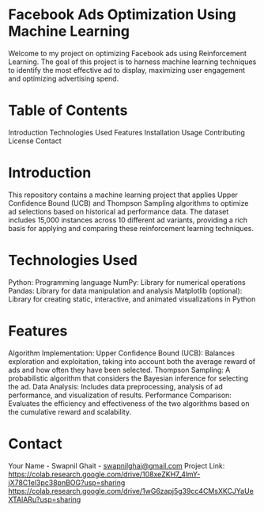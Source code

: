 # Facebook Ads Optimization Using Machine Learning

Welcome to my project on optimizing Facebook ads using Reinforcement Learning. The goal of this project is to harness machine learning techniques to identify the most effective ad to display, maximizing user engagement and optimizing advertising spend.

# Table of Contents
Introduction
Technologies Used
Features
Installation
Usage
Contributing
License
Contact

# Introduction
This repository contains a machine learning project that applies Upper Confidence Bound (UCB) and Thompson Sampling algorithms to optimize ad selections based on historical ad performance data. The dataset includes 15,000 instances across 10 different ad variants, providing a rich basis for applying and comparing these reinforcement learning techniques.

# Technologies Used
Python: Programming language
NumPy: Library for numerical operations
Pandas: Library for data manipulation and analysis
Matplotlib (optional): Library for creating static, interactive, and animated visualizations in Python

# Features
Algorithm Implementation:
Upper Confidence Bound (UCB): Balances exploration and exploitation, taking into account both the average reward of ads and how often they have been selected.
Thompson Sampling: A probabilistic algorithm that considers the Bayesian inference for selecting the ad.
Data Analysis: Includes data preprocessing, analysis of ad performance, and visualization of results.
Performance Comparison: Evaluates the efficiency and effectiveness of the two algorithms based on the cumulative reward and scalability.


# Contact
Your Name - Swapnil Ghait - swapnilghai@gmail.com
Project Link: https://colab.research.google.com/drive/108xeZKH7_4lmY-jX78C1el3pc38pnBOG?usp=sharing
https://colab.research.google.com/drive/1wG6zapj5g39cc4CMsXKCJYaUeXTAlARu?usp=sharing

